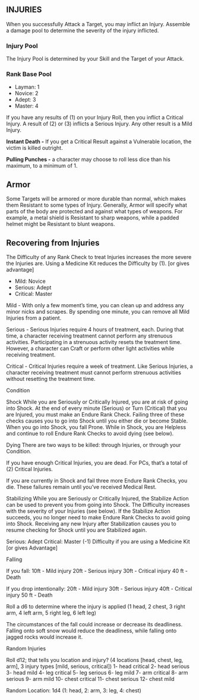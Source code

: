 ## INJURIES
When you successfully Attack a Target, you may inflict an Injury. Assemble a damage pool to determine the severity of the injury inflicted.

### Injury Pool
The Injury Pool is determined by your Skill and the Target of your Attack.

### Rank	Base Pool
* Layman: 1
* Novice: 2
* Adept:  3
* Master: 4

If you have any results of (1) on your Injury Roll, then you inflict a Critical Injury. A result of (2) or (3) inflicts a Serious Injury. Any other result is a Mild Injury. 

**Instant Death -** If you get a Critical Result against a Vulnerable location, the victim is killed outright.

**Pulling Punches -** a character may choose to roll less dice than his maximum, to a minimum of 1.

## Armor
Some Targets will be armored or more durable than normal, which makes them Resistant to some types of Injury. Generally, Armor will specify what parts of the body are protected and against what types of weapons. For example, a metal shield is Resistant to sharp weapons, while a padded helmet might be Resistant to blunt weapons.

## Recovering from Injuries
The Difficulty of any Rank Check to treat Injuries increases the more severe the Injuries are. Using a Medicine Kit reduces the Difficulty by (1). [or gives advantage]

* Mild: Novice
* Serious: Adept
* Critical: Master

Mild - With only a few moment’s time, you can clean up and address any minor nicks and scrapes. By spending one minute, you can remove all Mild Injuries from a patient.

Serious - Serious Injuries require 4 hours of treatment, each. During that time, a character receiving treatment cannot perform any strenuous activities. Participating in a strenuous activity resets the treatment time. However, a character can Craft or perform other light activities while receiving treatment.

Critical - Critical Injuries require a week of treatment. Like Serious Injuries, a character receiving treatment must cannot perform strenuous activities without resetting the treatment time.

Condition

Shock
While you are Seriously or Critically Injured, you are at risk of going into Shock. At the end of every minute (Serious) or Turn (Critical) that you are Injured, you must make an Endure Rank Check. Failing three of these checks causes you to go into Shock until you either die or become Stable. When you go into Shock, you fall Prone. While in Shock, you are Helpless and continue to roll Endure Rank Checks to avoid dying (see below). 

Dying
There are two ways to be killed: through Injuries, or through your Condition.

If you have enough Critical Injuries, you are dead. For PCs, that’s a total of (2) Critical Injuries.

If you are currently in Shock and fail three more Endure Rank Checks, you die. These failures remain until you’ve received Medical Rest.

Stabilizing
While you are Seriously or Critically Injured, the Stabilize Action can be used to prevent you from going into Shock. The Difficulty increases with the severity of your Injuries (see below). If the Stabilize Action succeeds, you no longer need to make Endure Rank Checks to avoid going into Shock. Receiving any new Injury after Stabilization causes you to resume checking for Shock until you are Stabilized again.

Serious: Adept
Critical: Master
(-1) Difficulty if you are using a Medicine Kit [or gives Advantage]

Falling

If you fall:
10ft - Mild injury
20ft - Serious injury
30ft - Critical injury
40 ft - Death

If you drop intentionally:
20ft - Mild injury
30ft - Serious injury
40ft - Critical injury
50 ft - Death

Roll a d6 to determine where the injury is applied (1 head, 2 chest, 3 right arm, 4 left arm, 5 right leg, 6 left leg)

The circumstances of the fall could increase or decrease its deadliness. Falling onto soft snow would reduce the deadliness, while falling onto jagged rocks would increase it.

Random Injuries

Roll d12; that tells you location and injury? (4 locations [head, chest, leg, arm], 3 injury types [mild, serious, critical])
1- head critical
2- head serious
3- head mild
4- leg critical
5- leg serious
6- leg mild
7- arm critical
8- arm serious
9- arm mild
10- chest critical
11- chest serious
12- chest mild

Random Location: 1d4 (1: head, 2: arm, 3: leg, 4: chest)
